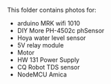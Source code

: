 This folder contains photos for:
- arduino MRK wifi 1010
- DIY More PH-4502c phSensor 
- Hoya water level sensor
- 5V relay module
- Motor
- HW 131 Power Supply
- CQ Robot TDS sensor
- NodeMCU Amica 
